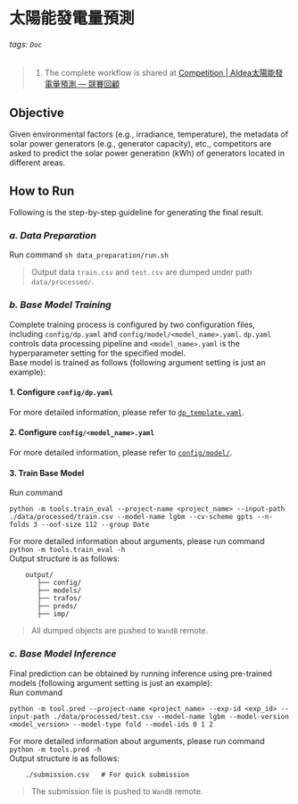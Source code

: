 # 太陽能發電量預測
###### tags: `Doc`

> 1. The complete workflow is shared at [Competition | AIdea太陽能發電量預測 — 競賽回顧
](https://medium.com/@waynechuang97/competition-aidea%E5%A4%AA%E9%99%BD%E8%83%BD%E7%99%BC%E9%9B%BB%E9%87%8F%E9%A0%90%E6%B8%AC-%E7%AB%B6%E8%B3%BD%E5%9B%9E%E9%A1%A7-78ef4679f0cd)

## Objective
Given environmental factors (e.g., irradiance, temperature), the metadata of solar power generators (e.g., generator capacity), etc., competitors are asked to predict the solar power generation (kWh) of generators located in different areas.

## How to Run
Following is the step-by-step guideline for generating the final result.
### *a. Data Preparation*
Run command `sh data_preparation/run.sh`<br>
> Output data `train.csv` and `test.csv` are dumped under path `data/processed/`.

### *b. Base Model Training*
Complete training process is configured by two configuration files, including `config/dp.yaml` and `config/model/<model_name>.yaml`.
`dp.yaml` controls data processing pipeline and `<model_name>.yaml` is the hyperparameter setting for the specified model.<br>
Base model is trained as follows (following argument setting is just an example):
#### 1. Configure `config/dp.yaml`
For more detailed information, please refer to [`dp_template.yaml`](https://github.com/JiangJiaWei1103/Solar-Power-Generation-Forecasting/blob/master/config/dp_template.yaml).
#### 2. Configure `config/<model_name>.yaml`
For more detailed information, please refer to [`config/model/`](https://github.com/JiangJiaWei1103/Solar-Power-Generation-Forecasting/tree/master/config/model).
#### 3. Train Base Model
Run command 
```
python -m tools.train_eval --project-name <project_name> --input-path ./data/processed/train.csv --model-name lgbm --cv-scheme gpts --n-folds 3 --oof-size 112 --group Date
```
For more detailed information about arguments, please run command `python -m tools.train_eval -h`<br>
Output structure is as follows:
```
    output/
       ├── config/ 
       ├── models/
       ├── trafos/
       ├── preds/
       ├── imp/
```
> All dumped objects are pushed to `WandB` remote.

### *c. Base Model Inference*
Final prediction can be obtained by running inference using pre-trained models (following argument setting is just an example):<br>
Run command
```
python -m tool.pred --project-name <project_name> --exp-id <exp_id> --input-path ./data/processed/test.csv --model-name lgbm --model-version <model_version> --model-type fold --model-ids 0 1 2
```
For more detailed information about arguments, please run command `python -m tools.pred -h`<br>
Output structure is as follows:
```
    ./submission.csv   # For quick submission
```
> The submission file is pushed to `WandB` remote.
